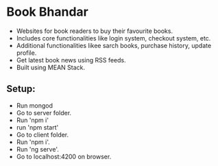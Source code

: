 # Book Bhandar

- Websites for book readers to buy their favourite books.
- Includes core functionalities like login system, checkout system, etc.
- Additional functionalities likee sarch books, purchase history, update profile.
- Get latest book news using RSS feeds.
- Built using MEAN Stack.

## Setup:
- Run mongod
- Go to server folder.
- Run 'npm i'
- run 'npm start'
- Go to client folder.
- Run 'npm i'.
- Run 'ng serve'.
- Go to localhost:4200 on browser.
